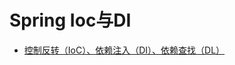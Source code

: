 # Spring Ioc与DI

- [控制反转（IoC）、依赖注入（DI）、依赖查找（DL）](https://lingmoumou.github.io/p/2020/02/06/2dc6b46a/)